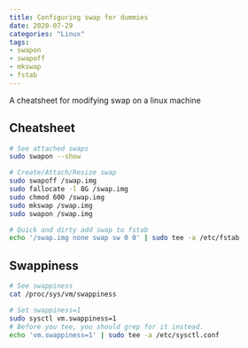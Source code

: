 ```yaml
---
title: Configuring swap for dummies
date: 2020-07-29
categories: "Linux"
tags:
- swapon
- swapoff
- mkswap
- fstab
---
```


A cheatsheet for modifying swap on a linux machine

## Cheatsheet
```bash
# See attached swaps
sudo swapon --show

# Create/Attach/Resize swap
sudo swapoff /swap.img
sudo fallocate -l 8G /swap.img
sudo chmod 600 /swap.img
sudo mkswap /swap.img
sudo swapon /swap.img

# Quick and dirty add swap to fstab
echo '/swap.img none swap sw 0 0' | sudo tee -a /etc/fstab
```
## Swappiness
```bash
# See swappiness
cat /proc/sys/vm/swappiness

# Set swappiness=1
sudo sysctl vm.swappiness=1
# Before you tee, you should grep for it instead.
echo 'vm.swappiness=1' | sudo tee -a /etc/sysctl.conf
```

